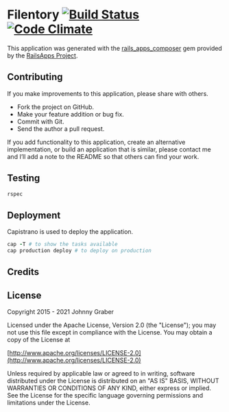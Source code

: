Filentory [![Build Status](https://travis-ci.org/jgraber/filentory-web.svg)](https://travis-ci.org/jgraber/filentory-web) [![Code Climate](https://codeclimate.com/github/jgraber/filentory-web/badges/gpa.svg)](https://codeclimate.com/github/jgraber/filentory-web)
=========

This application was generated with the [rails_apps_composer](https://github.com/RailsApps/rails_apps_composer) gem
provided by the [RailsApps Project](http://railsapps.github.io/).



Contributing
--

If you make improvements to this application, please share with others.

-   Fork the project on GitHub.
-   Make your feature addition or bug fix.
-   Commit with Git.
-   Send the author a pull request.

If you add functionality to this application, create an alternative
implementation, or build an application that is similar, please contact
me and I’ll add a note to the README so that others can find your work.


Testing
--
~~~Ruby
rspec
~~~



Deployment
--

Capistrano is used to deploy the application.
~~~Ruby
cap -T # to show the tasks available
cap production deploy # to deploy on production
~~~


Credits
--



License
--

Copyright 2015 - 2021 Johnny Graber

Licensed under the Apache License, Version 2.0 (the "License");
you may not use this file except in compliance with the License.
You may obtain a copy of the License at

[http://www.apache.org/licenses/LICENSE-2.0](http://www.apache.org/licenses/LICENSE-2.0)

Unless required by applicable law or agreed to in writing, software
distributed under the License is distributed on an "AS IS" BASIS,
WITHOUT WARRANTIES OR CONDITIONS OF ANY KIND, either express or implied.
See the License for the specific language governing permissions and
limitations under the License.

